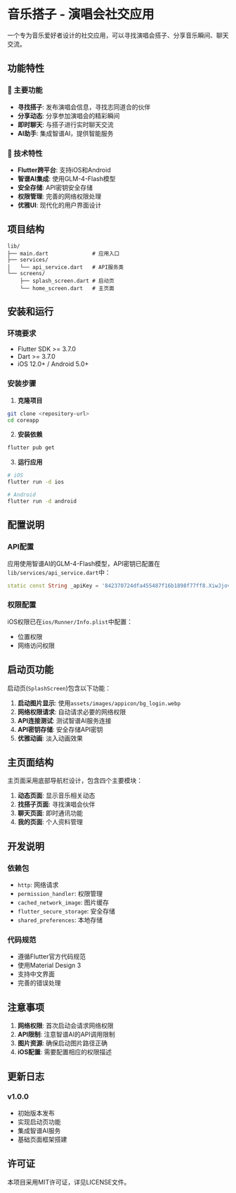 # 音乐搭子 - 演唱会社交应用

一个专为音乐爱好者设计的社交应用，可以寻找演唱会搭子、分享音乐瞬间、聊天交流。

## 功能特性

### 🎵 主要功能
- **寻找搭子**: 发布演唱会信息，寻找志同道合的伙伴
- **分享动态**: 分享参加演唱会的精彩瞬间
- **即时聊天**: 与搭子进行实时聊天交流
- **AI助手**: 集成智谱AI，提供智能服务

### 🚀 技术特性
- **Flutter跨平台**: 支持iOS和Android
- **智谱AI集成**: 使用GLM-4-Flash模型
- **安全存储**: API密钥安全存储
- **权限管理**: 完善的网络权限处理
- **优雅UI**: 现代化的用户界面设计

## 项目结构

```
lib/
├── main.dart              # 应用入口
├── services/
│   └── api_service.dart   # API服务类
└── screens/
    ├── splash_screen.dart # 启动页
    └── home_screen.dart   # 主页面
```

## 安装和运行

### 环境要求
- Flutter SDK >= 3.7.0
- Dart >= 3.7.0
- iOS 12.0+ / Android 5.0+

### 安装步骤

1. **克隆项目**
```bash
git clone <repository-url>
cd coreapp
```

2. **安装依赖**
```bash
flutter pub get
```

3. **运行应用**
```bash
# iOS
flutter run -d ios

# Android
flutter run -d android
```

## 配置说明

### API配置
应用使用智谱AI的GLM-4-Flash模型，API密钥已配置在`lib/services/api_service.dart`中：

```dart
static const String _apiKey = '842370724dfa455487f16b1898f77ff8.XiwJjovFzYO0GKPO';
```

### 权限配置
iOS权限已在`ios/Runner/Info.plist`中配置：
- 位置权限
- 网络访问权限

## 启动页功能

启动页(`SplashScreen`)包含以下功能：

1. **启动图片显示**: 使用`assets/images/appicon/bg_login.webp`
2. **网络权限请求**: 自动请求必要的网络权限
3. **API连接测试**: 测试智谱AI服务连接
4. **API密钥存储**: 安全存储API密钥
5. **优雅动画**: 淡入动画效果

## 主页面结构

主页面采用底部导航栏设计，包含四个主要模块：

1. **动态页面**: 显示音乐相关动态
2. **找搭子页面**: 寻找演唱会伙伴
3. **聊天页面**: 即时通讯功能
4. **我的页面**: 个人资料管理

## 开发说明

### 依赖包
- `http`: 网络请求
- `permission_handler`: 权限管理
- `cached_network_image`: 图片缓存
- `flutter_secure_storage`: 安全存储
- `shared_preferences`: 本地存储

### 代码规范
- 遵循Flutter官方代码规范
- 使用Material Design 3
- 支持中文界面
- 完善的错误处理

## 注意事项

1. **网络权限**: 首次启动会请求网络权限
2. **API限制**: 注意智谱AI的API调用限制
3. **图片资源**: 确保启动图片路径正确
4. **iOS配置**: 需要配置相应的权限描述

## 更新日志

### v1.0.0
- 初始版本发布
- 实现启动页功能
- 集成智谱AI服务
- 基础页面框架搭建

## 许可证

本项目采用MIT许可证，详见LICENSE文件。
